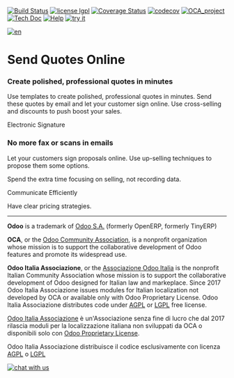 [![Build Status](https://travis-ci.org/Odoo-Italia-Associazione/OCB.svg?branch=10.0)](https://travis-ci.org/Odoo-Italia-Associazione/OCB)
[![license lgpl](https://img.shields.io/badge/licence-LGPL--3-7379c3.svg)](https://www.gnu.org/licenses/lgpl.html)
[![Coverage Status](https://coveralls.io/repos/github/Odoo-Italia-Associazione/OCB/badge.svg?branch=10.0)](https://coveralls.io/github/Odoo-Italia-Associazione/OCB?branch=10.0)
[![codecov](https://codecov.io/gh/Odoo-Italia-Associazione/OCB/branch/10.0/graph/badge.svg)](https://codecov.io/gh/Odoo-Italia-Associazione/OCB/branch/10.0)
[![OCA_project](http://www.zeroincombenze.it/wp-content/uploads/ci-ct/prd/button-oca-10.svg)](https://github.com/OCA/OCB/tree/10.0)
[![Tech Doc](http://www.zeroincombenze.it/wp-content/uploads/ci-ct/prd/button-docs-10.svg)](http://wiki.zeroincombenze.org/en/Odoo/10.0/dev)
[![Help](http://www.zeroincombenze.it/wp-content/uploads/ci-ct/prd/button-help-10.svg)](http://wiki.zeroincombenze.org/en/Odoo/10.0/man/)
[![try it](http://www.zeroincombenze.it/wp-content/uploads/ci-ct/prd/button-try-it-10.svg)](https://erp10.zeroincombenze.it)


[![en](http://www.shs-av.com/wp-content/en_US.png)](http://wiki.zeroincombenze.org/it/Odoo/7.0/man)

Send Quotes Online
==================

### Create polished, professional quotes in minutes


Use templates to create polished, professional quotes in minutes. Send these quotes by email and let your customer sign online. Use cross-selling and discounts to push boost your sales.

Electronic Signature

### No more fax or scans in emails

Let your customers sign proposals online. Use up-selling techniques to propose them some options.

Spend the extra time focusing on selling, not recording data.

Communicate Efficiently

Have clear pricing strategies.

[//]: # (copyright)

----

**Odoo** is a trademark of [Odoo S.A.](https://www.odoo.com/) (formerly OpenERP, formerly TinyERP)

**OCA**, or the [Odoo Community Association](http://odoo-community.org/), is a nonprofit organization whose
mission is to support the collaborative development of Odoo features and
promote its widespread use.

**Odoo Italia Associazione**, or the [Associazione Odoo Italia](https://www.odoo-italia.org/)
is the nonprofit Italian Community Association whose mission
is to support the collaborative development of Odoo designed for Italian law and markeplace.
Since 2017 Odoo Italia Associazione issues modules for Italian localization not developed by OCA
or available only with Odoo Proprietary License.
Odoo Italia Associazione distributes code under [AGPL](https://www.gnu.org/licenses/agpl-3.0.html) or [LGPL](https://www.gnu.org/licenses/lgpl.html) free license.

[Odoo Italia Associazione](https://www.odoo-italia.org/) è un'Associazione senza fine di lucro
che dal 2017 rilascia moduli per la localizzazione italiana non sviluppati da OCA
o disponibili solo con [Odoo Proprietary License](https://www.odoo.com/documentation/user/9.0/legal/licenses/licenses.html).

Odoo Italia Associazione distribuisce il codice esclusivamente con licenza [AGPL](https://www.gnu.org/licenses/agpl-3.0.html) o [LGPL](https://www.gnu.org/licenses/lgpl.html)

[//]: # (end copyright)



[![chat with us](https://www.shs-av.com/wp-content/chat_with_us.gif)](https://tawk.to/85d4f6e06e68dd4e358797643fe5ee67540e408b)
